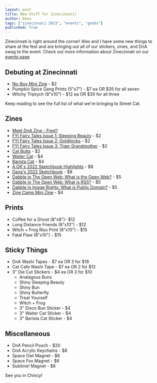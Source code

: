 ```yaml
---
layout: post
title: New Stuff for Zinecinnati!
author: Dana
tags: ["zinecinnati 2023", "events", "goods"]
published: True
---
```


Zinecinnati is right around the corner! Alex and I have some new things to share at the fest and are bringing out all of our stickers, zines, and DnA swag to the event. Check out more information about Zinecinnati on our [events page](https://www.dnaartists.net/events/)

## Debuting at Zinecinnati

- [No-Buy Mini Zine](https://www.dnaartists.net/danapublications/no-buy.html) - $2
- Pumpkin Spice Gang Prints (5"x7") - $7 ea OR $35 for all seven
- Witchy Triptych (8"x10") - $12 ea OR $30 for all three

Keep reading to see the full list of what we're bringing to Street Cat.

<!--more-->

## Zines

- [Meet DnA Zine - Free!!](https://www.dnaartists.net/dnapublications/meet-the-team.html)
- [FYI Fairy Tales Issue 1: Sleeping Beauty](https://www.dnaartists.net/alexpublications/fyi-vol-1-sleeping-beauty.html) - $2
- [FYI Fairy Tales Issue 2: Goldilocks](https://www.dnaartists.net/alexpublications/fyi-vol-2-goldilocks.html) - $2
- [FYI Fairy Tales Issue 3: Tiger Grandmother](https://www.dnaartists.net/alexpublications/fyi-tiger-grandmother.html) - $2
- [Cat Butts](https://www.dnaartists.net/danapublications/cat-butts.html) - $2
- [Waiter Cat](https://www.dnaartists.net/danapublications/waiter-cat.html) - $4
- [Barista Cat](https://www.dnaartists.net/danapublications/barista-cat.html) - $4
- [A.OK's 2022 Sketchbook Highlights](https://www.dnaartists.net/alexpublications/22-sketchbook-a.html) - $8
- [Dana's 2022 Sketchbook](https://www.dnaartists.net/danapublications/2022-sketchbook.html) - $8
- [Dabble in The Open Web: What is the Open Web?](https://www.dnaartists.net/publications/dabble-in/) - $5
- [Dabble in The Open Web: What is RSS?](https://www.dnaartists.net/publications/dabble-in/) - $5
- [Dabble in Image Rights: What is Public Domain?](https://www.dnaartists.net/publications/dabble-in/) - $5
- [Zine Camp Mini Zine](https://www.dnaartists.net/alexpublications/zine-camp.html) - $4

## Prints

- Coffee for a Ghost (8"x8")- $12
- Long Distance Friends (8"x10") - $12
- Witch + Frog Riso Print (8"x10") - $15
- Fatal Flaw (8"x10") - $15

## Sticky Things

- DnA Washi Tapes - $7 ea OR 3 for $18
- Cat Cafe Washi Tape - $7 ea OR 2 for $12
- 3" Die Cut Stickers - $4 ea OR 3 for $10
  - Analagous Buns
  - Shiny Sleeping Beauty
  - Shiny Bun
  - Shiny Butterfly
  - Treat Yourself
  - Witch + Frog
  - 3" Disco Bun Sticker - $4
  - 3" Waiter Cat Sticker - $4
  - 3" Barista Cat Sticker - $4

## Miscellaneous 

- DnA Pencil Pouch - $20
- DnA Acrylic Keychains - $8
- Space Owl Magnet - $6
- Space Fox Magnet - $6
- Sublime! Magnet - $6

See you in Chincy!
